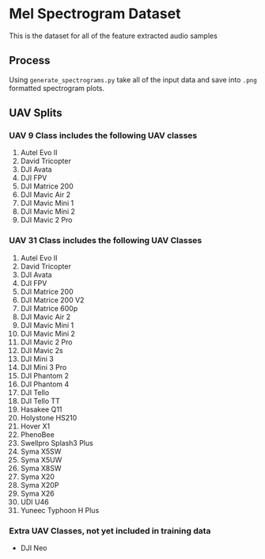# Mel Spectrogram Dataset

This is the dataset for all of the feature extracted audio samples

## Process

Using `generate_spectrograms.py` take all of the input data and save into `.png` formatted spectrogram plots.


## UAV Splits

### UAV 9 Class includes the following UAV classes

1. Autel Evo II
2. David Tricopter
3. DJI Avata
4. DJI FPV
5. DJI Matrice 200
6. DJI Mavic Air 2
7. DJI Mavic Mini 1
8. DJI Mavic Mini 2
9. DJI Mavic 2 Pro


### UAV 31 Class includes the following UAV Classes
1. Autel Evo II
2. David Tricopter
3. DJI Avata
4. DJI FPV
5. DJI Matrice 200
6. DJI Matrice 200 V2
7. DJI Matrice 600p
8. DJI Mavic Air 2
9. DJI Mavic Mini 1
10. DJI Mavic Mini 2
11. DJI Mavic 2 Pro
12. DJI Mavic 2s
13. DJI Mini 3
14. DJI Mini 3 Pro
15. DJI Phantom 2
16. DJI Phantom 4
17. DJI Tello
18. DJI Tello TT
19. Hasakee Q11
20. Holystone HS210
21. Hover X1
22. PhenoBee
23. Swellpro Splash3 Plus
24. Syma X5SW
25. Syma X5UW
26. Syma X8SW
27. Syma X20
28. Syma X20P
29. Syma X26
30. UDI U46
31. Yuneec Typhoon H Plus


### Extra UAV Classes, not yet included in training data

- DJI Neo
